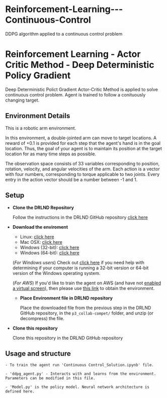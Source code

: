 # Reinforcement-Learning---Continuous-Control
DDPG algorithm applied to a continuous control problem
# Reinforcement Learning - Actor Critic Method - Deep Deterministic Policy Gradient

Deep Deterministic Polict Gradient Actor-Critic Method is applied to solve continuous control problem. Agent is trained to follow a conituously changing target.

## Environment Details
This is a robotic arm environment. 

In this environment, a double-jointed arm can move to target locations. A reward of +0.1 is provided for each step that the agent's hand is in the goal location. Thus, the goal of your agent is to maintain its position at the target location for as many time steps as possible.

The observation space consists of 33 variables corresponding to position, rotation, velocity, and angular velocities of the arm. Each action is a vector with four numbers, corresponding to torque applicable to two joints. Every entry in the action vector should be a number between -1 and 1.


## Setup

- **Clone the DRLND Repository**
    
    Follow the instructions in the DRLND GitHub repository [click here](http://github.com/udacity/deep-reinforcement-learning#dependencies)
    

- **Download the enviroment**
  
    - Linux: [click here](https://s3-us-west-1.amazonaws.com/udacity-drlnd/P3/Tennis/Tennis_Linux.zip)
    - Mac OSX: [click here](https://s3-us-west-1.amazonaws.com/udacity-drlnd/P3/Tennis/Tennis.app.zip)
    - Windows (32-bit): [click here](https://s3-us-west-1.amazonaws.com/udacity-drlnd/P3/Tennis/Tennis_Windows_x86.zip)
    - Windows (64-bit): [click here](https://s3-us-west-1.amazonaws.com/udacity-drlnd/P3/Tennis/Tennis_Windows_x86_64.zip)
   
   (_For Windows users_) Check out 
    [click here](https://support.microsoft.com/en-us/help/827218/how-to-determine-whether-a-computer-is-running-a-32-bit-version-or-64) if you need help with determining if your computer is running a 32-bit version     or 64-bit version of the Windows operating system.

    (_For AWS_) If you'd like to train the agent on AWS (and have not 
    [enabled a virtual screen](https://github.com/Unity-Technologies/ml-agents/blob/master/docs/Training-on-Amazon-Web-Service.md)), then please use 
    [this link](https://s3-us-west-1.amazonaws.com/udacity-drlnd/P1/Banana/Banana_Linux_NoVis.zip) to obtain the environment.
    
  - **Place Environment file in DRLND repository**  
    
      Place the downloaded file from the previous step in the DRLND GitHub repository, in the `p3_collab-compet/` folder, and           unzip (or decompress) the file. 

- **Clone this repository**
    
    Clone this repository in the DRLND GitHub repository
    
 ## Usage and structure
 
    - To train the agent run 'Continuous Control_Solution.ipynb' file. 
    
    - 'ddpg_agent.py' - Interacts with and learns from the environment. Parameters can be modified in this file.
    
    - 'Model.py' is the policy model. Neural network architecture is defined here.
